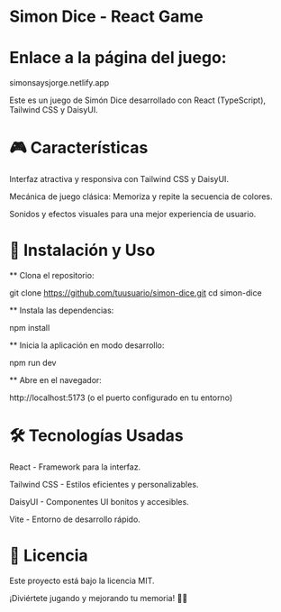 # Simon Dice - React Game

# Enlace a la página del juego:
simonsaysjorge.netlify.app

Este es un juego de Simón Dice desarrollado con React (TypeScript), Tailwind CSS y DaisyUI.


# 🎮 Características

Interfaz atractiva y responsiva con Tailwind CSS y DaisyUI.

Mecánica de juego clásica: Memoriza y repite la secuencia de colores.

Sonidos y efectos visuales para una mejor experiencia de usuario.


# 🚀 Instalación y Uso

** Clona el repositorio: 

git clone https://github.com/tuusuario/simon-dice.git
cd simon-dice

** Instala las dependencias:

npm install

** Inicia la aplicación en modo desarrollo:

npm run dev

** Abre en el navegador:

http://localhost:5173
(o el puerto configurado en tu entorno)


# 🛠️ Tecnologías Usadas

React - Framework para la interfaz.

Tailwind CSS - Estilos eficientes y personalizables.

DaisyUI - Componentes UI bonitos y accesibles.

Vite - Entorno de desarrollo rápido.


# 📜 Licencia

Este proyecto está bajo la licencia MIT.

¡Diviértete jugando y mejorando tu memoria! 🧠🎨
